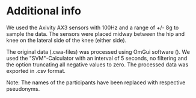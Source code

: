 # Additional info

We used the Axivity AX3 sensors with 100Hz and a range of +/- 8g to sample the data. The sensors were placed midway between the hip and knee on the lateral side of the knee (either side).

The original data (.cwa-files) was processed using OmGui software (). We used the "SVM"-Calculator with an interval of 5 seconds, no filtering and the option truncating all negative values to zero. The processed data was exported in .csv format.

Note: The names of the participants have been replaced with respective pseudonyms.
